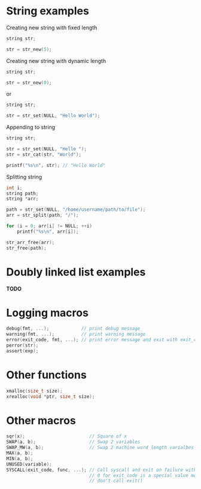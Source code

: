 # String examples

Creating new string with fixed length
```c
string str;

str = str_new(5);
```

Creating new string with dynamic length
```c
string str;

str = str_new(0);
```
or
```c
string str;

str = str_set(NULL, "Hello World");
```

Appending to string
```c
string str;

str = str_set(NULL, "Hello ");
str = str_cat(str, "World");

printf("%s\n", str); // "Hello World"
```

Splitting string
```c
int i;
string path;
string *arr;

path = str_set(NULL, "/home/username/path/to/file");
arr = str_split(path, "/");

for (i = 0; arr[i] != NULL; ++i)
	printf("%s\n", arr[i]);

str_arr_free(arr);
str_free(path);
```

# Doubly linked list examples

**TODO**

# Logging macros

```c
debug(fmt, ...);            // print debug message
warning(fmt, ...);          // print warning message
error(exit_code, fmt, ...); // print error message and exit with exit_code
perror(str);
assert(exp);
```

# Other functions

```c
xmalloc(size_t size);
xrealloc(void *ptr, size_t size);
```

# Other macros

```c
sqr(x);                        // Square of x
SWAP(a, b);                    // Swap 2 variables
SWAP_MW(a, b);                 // Swap 2 machine word length varialbes
MAX(a, b);
MIN(a, b);
UNUSED(variable);
SYSCALL(exit_code, func, ...); // Call syscall and exit on failure with exit_code.
                               // 0 for exit_code is a special value mean
                               // don't call exit()
```
